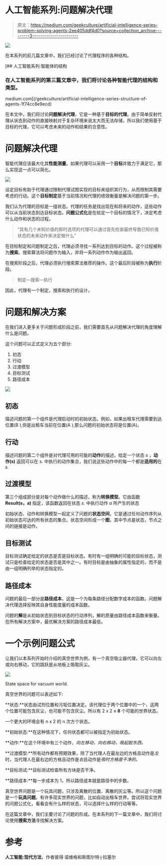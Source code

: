 # 人工智能系列:问题解决代理

> 原文：<https://medium.com/geekculture/artificial-intelligence-series-problem-solving-agents-2ee405ddf4d0?source=collection_archive---------3----------------------->

![](img/44f9fbd89a5ff648a790d9d4415ea103.png)

在本系列的前几篇文章中，我们已经讨论了代理程序的各种结构。

[](/geekculture/artificial-intelligence-series-structure-of-agents-1f74cc8e9ecd) [## 人工智能系列:智能体的结构

### 在人工智能系列的第三篇文章中，我们将讨论各种智能代理的结构和类型。

medium.com](/geekculture/artificial-intelligence-series-structure-of-agents-1f74cc8e9ecd) 

在本文中，我们将讨论**问题解决代理**，它是一种基于**目标的代理**。由于简单反射代理从状态到动作的直接映射对于复杂环境来说太大而无法存储，所以我们使用基于目标的代理，它可以考虑未来的动作和结果的合意性。

# 问题解决代理

智能代理应该最大化其**性能测量**。如果代理可以采用一个**目标**并致力于满足它，那么实现这一点可以简化。

![](img/851ce7e98257aee83dade0497d66af39.png)

设定目标有助于代理通过限制代理试图实现的目标来组织其行为，从而限制其需要考虑的行动。这个**目标制定**基于当前情况和代理的绩效衡量是解决问题的第一步。

我们认为代理的目标是一组状态。代理的任务是找出现在和将来的动作，这些动作可以从当前状态到达目标状态。**问题公式化**是在给定一个目标的情况下，决定考虑什么动作和状态的过程。

> “具有几个未知价值的即时选项的代理可以通过首先检查最终导致已知价值状态的未来动作来决定做什么”

在目标制定和问题制定之后，代理必须寻找一系列达到目标的动作。这个过程被称为**搜索**。搜索算法将问题作为输入，并将一系列动作作为输出返回。

在搜索阶段之后，代理必须执行搜索算法推荐的操作。这个最后阶段被称为**执行**阶段。

> 制定—搜索—执行

因此，代理有一个制定，搜索和执行的设计。

# 问题和解决方案

在我们进入更多关于问题形成阶段之前，我们需要首先从问题解决代理的角度理解什么是问题。

这个问题可以正式定义为五个部分:

1.  初态
2.  行动
3.  过渡模型
4.  目标测试
5.  路径成本

![](img/6b49c95af6e62de44399030ee01eb104.png)

## 初态

描述问题的第一个组件是代理启动时的初始状态。例如，如果出租车代理需要到达位置(B ),但是出租车当前在位置(A ),那么问题的初始状态将是位置(A)。

## 行动

描述问题的第二个组件是对代理可用的可能的**动作**的描述。给定一个状态 *s* ，**动作(s)** 返回可以在 *s.* 中执行的动作集合，我们说这些动作中的每一个都是**适用的**在 *s.*

## 过渡模型

第三个组成部分是对每个动作做什么的描述，称为**转换模型**。它由函数 **Result(s，a)** 指定，该函数返回在状态 *s.* 中执行动作 *a* 所产生的状态

初始状态、动作和转换模型一起定义了问题的**状态空间**，它是通过任何动作序列从初始状态可达的所有状态的集合。状态空间形成一个**图**，其中节点是状态，节点之间的链接是动作。

## 目标测试

目标测试确定给定的状态是否是目标状态。有时有一组明确的可能的目标状态，测试只是检查给定的状态是否是其中之一。有时目标是由抽象的属性指定的，而不是由一组明确列举的状态指定的。

## 路径成本

问题的最后一部分是**路径成本**，这是一个为每条路径分配数字成本的函数。问题解决代理选择反映其自身性能度量的成本函数。

问题的**解**是从初始状态到目标状态的行动序列，解的质量由路径成本函数来衡量。在所有解决方案中，最优解决方案的路径成本最低。

# 一个示例问题公式

让我们以本系列开始时介绍的真空世界为例，有一个真空吸尘器代理，它可以向左或向右移动，它的跳跃是从地板上吸取灰尘。

![](img/4ee08df10863277e3f62e81c8d699887.png)

State space for vacuum world.

真空世界的问题可以表述如下:

**状态:**状态由试剂位置和污垢位置决定。该代理位于两个位置中的一个，这两个位置可能包含灰尘，也可能不包含灰尘。所以有 2 x 2 **= 8** 个可能的世界状态。

一个更大的环境会有 n x 2 的 n 次方个状态。

**初始状态:**在这种情况下，任何状态都可以被指定为初始状态。

**动作:**在这个环境中有三个动作，*向左移动，向右移动，吸起脏东西。*

**过渡模型:**所有动作都有预期效果，除了当代理人在最左边的方格且动作是*左*时，当代理人在最右边的方格且动作是*右*且动作是*吸时方格是干净的。*

**目标测试:**目标测试检查所有方块是否干净。

**路径成本:**每一步成本为 1，所以路径成本就是路径中的步数。

真空世界问题是一个玩具问题，只涉及离散的位置、离散的灰尘等。所以这个问题是一个**玩具问题**。有许多现实世界的问题，比如自动出租车世界。尝试将现实世界的问题公式化，看看会有什么样的状态，可以选择什么样的行动等等。

在这篇文章中，我们主要讨论了问题的形成。在本系列的下一篇文章中，我们将讨论使用**搜索方法**寻找解决方案。

# 参考

**人工智能:现代方法**，作者彼得·诺维格和斯图尔特·j·拉塞尔